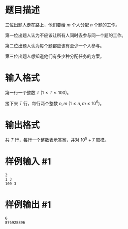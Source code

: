 # 题目描述

三位出题人走在路上，他们要给 $m$ 个人分配 $n$ 个题的工作。

第一位出题人认为不应该让所有人同时去参与同一个题的工作。

第二位出题人认为每个题都应该有至少一个人参与。

第三位出题人想知道他们有多少种分配任务的方案。

# 输入格式

第一行一个整数 $T$ $(1\leq T\leq 100)$。

接下来 $T$ 行，每行两个整数 $n, m$ $(1\leq n, m\leq 10^6)$。

# 输出格式

共 $T$ 行，每行一个整数表示答案，并对 $10^9 + 7$ 取模。

# 样例输入 #1

```
2
1 3
100 3
```

# 样例输出 #1

```
6
876928896
```